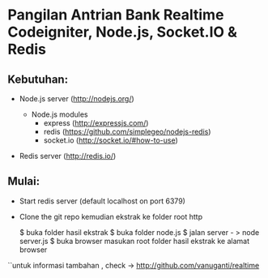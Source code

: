 Pangilan Antrian Bank Realtime
Codeigniter, Node.js, Socket.IO & Redis
=======================================

Kebutuhan:
-------------
- Node.js server (http://nodejs.org/)
    - Node.js modules
        - express (http://expressjs.com/)
        - redis (https://github.com/simplegeo/nodejs-redis)
        - socket.io (http://socket.io/#how-to-use)

- Redis server (http://redis.io/)

Mulai:
------------

- Start redis server (default localhost on port 6379)

- Clone the git repo kemudian ekstrak ke folder root http

    $ buka folder hasil ekstrak
    $ buka folder node.js
    $ jalan server - > node server.js
    $ buka browser masukan root folder hasil ekstrak ke alamat browser



``untuk informasi tambahan , check -> http://github.com/vanuganti/realtime












